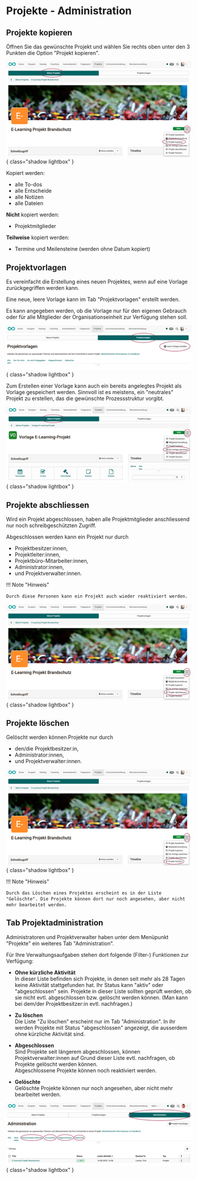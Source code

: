 # Projekte - Administration

## Projekte kopieren 

Öffnen Sie das gewünschte Projekt und wählen Sie rechts oben unter den 3 Punkten die Option "Projekt kopieren".

![projekte_admin_projekt_kopieren_v1_de.png](assets/projekte_admin_projekt_kopieren_v1_de.png){ class="shadow lightbox" }

Kopiert werden:

* alle To-dos
* alle Entscheide
* alle Notizen
* alle Dateien

**Nicht** kopiert werden:

* Projektmitglieder

**Teilweise** kopiert werden:

* Termine und Meilensteine (werden ohne Datum kopiert)


## Projektvorlagen 

Es vereinfacht die Erstellung eines neuen Projektes, wenn auf eine Vorlage zurückgegriffen werden kann.

Eine neue, leere Vorlage kann im Tab "Projektvorlagen" erstellt werden.

Es kann angegeben werden, ob die Vorlage nur für den eigenen Gebrauch oder für alle Mitglieder der Organisationseinheit zur Verfügung stehen soll.

![projekte_admin_leere_vorlage_v1_de.png](assets/projekte_admin_leere_vorlage_v1_de.png){ class="shadow lightbox" }

Zum Erstellen einer Vorlage kann auch ein bereits angelegtes Projekt als Vorlage gespeichert werden. Sinnvoll ist es meistens, ein "neutrales" Projekt zu erstellen, das die gewünschte Prozessstruktur vorgibt.

![projekte_admin_als_vorlage_speichern_v2_de.png](assets/projekte_admin_als_vorlage_speichern_v2_de.png){ class="shadow lightbox" }

## Projekte abschliessen 

Wird ein Projekt abgeschlossen, haben alle Projektmitglieder anschliessend nur noch schreibgeschützten Zugriff.

Abgeschlossen werden kann ein Projekt nur durch

* Projektbesitzer:innen,
* Projektleiter:innen,
* Projektbüro-Mitarbeiter:innen,
* Administrator:innen,
* und Projektverwalter:innen.

!!! Note "Hinweis"

    Durch diese Personen kann ein Projekt auch wieder reaktiviert werden.

![projekte_admin_abschliessen_v1_de.png](assets/projekte_admin_abschliessen_v1_de.png){ class="shadow lightbox" }



## Projekte löschen 

Gelöscht werden können Projekte nur durch

* den/die Projektbesitzer:in,
* Administrator:innen,
* und Projektverwalter:innen.

![projekte_admin_loeschen_v1_de.png](assets/projekte_admin_loeschen_v1_de.png){ class="shadow lightbox" }

!!! Note "Hinweis"

    Durch das Löschen eines Projektes erscheint es in der Liste "Gelöschte". Die Projekte können dort nur noch angesehen, aber nicht mehr bearbeitet werden.


## Tab Projektadministration 

Administratoren und Projektverwalter haben unter dem Menüpunkt "Projekte" ein weiteres Tab "Administration".

Für Ihre Verwaltungsaufgaben stehen dort folgende (Filter-) Funktionen zur Verfügung: 

* **Ohne kürzliche Aktivität**<br>
In dieser Liste befinden sich Projekte, in denen seit mehr als 28 Tagen keine Aktivität stattgefunden hat. Ihr Status kann "aktiv" oder "abgeschlossen" sein. Projekte in dieser Liste sollten geprüft werden, ob sie nicht evtl. abgeschlossen bzw. gelöscht werden können. (Man kann bei dem/der Projektbesitzer:in evtl. nachfragen.)

* **Zu löschen**<br>
Die Liste "Zu löschen" erscheint nur im Tab "Administration". In ihr werden Projekte mit Status "abgeschlossen" angezeigt, die ausserdem ohne kürzliche Aktivität sind.

* **Abgeschlossen**<br>
Sind Projekte seit längerem abgeschlossen, können Projektverwalter:innen auf Grund dieser Liste evtl. nachfragen, ob Projekte gelöscht werden können.<br>
Abgeschlossene Projekte können noch reaktiviert werden.

* **Gelöschte**<br>
Gelöschte Projekte können nur noch angesehen, aber nicht mehr bearbeitet werden.


![projekte_admin_admin_v1_de.png](assets/projekte_admin_admin_v1_de.png){ class="shadow lightbox" }
